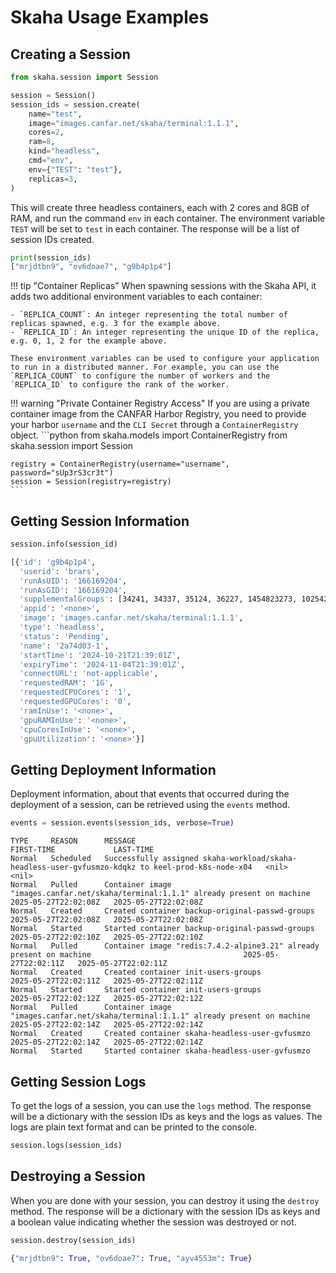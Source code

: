 # Skaha Usage Examples

## Creating a Session

```python title="Create a session"
from skaha.session import Session

session = Session()
session_ids = session.create(
    name="test",
    image="images.canfar.net/skaha/terminal:1.1.1",
    cores=2,
    ram=8,
    kind="headless",
    cmd="env",
    env={"TEST": "test"},
    replicas=3,
)
```

This will create three headless containers, each with 2 cores and 8GB of RAM, and run the command `env` in each container. The environment variable `TEST` will be set to `test` in each container. The response will be a list of session IDs created.

```python
print(session_ids)
["mrjdtbn9", "ov6doae7", "g9b4p1p4"]
```

!!! tip "Container Replicas"
    When spawning sessions with the Skaha API, it adds two additional environment variables to each container:

    - `REPLICA_COUNT`: An integer representing the total number of replicas spawned, e.g. 3 for the example above.
    - `REPLICA_ID`: An integer representing the unique ID of the replica, e.g. 0, 1, 2 for the example above.

    These environment variables can be used to configure your application to run in a distributed manner. For example, you can use the `REPLICA_COUNT` to configure the number of workers and the `REPLICA_ID` to configure the rank of the worker.

!!! warning "Private Container Registry Access"
    If you are using a private container image from the CANFAR Harbor Registry, you need to provide your harbor `username` and the `CLI Secret` through a `ContainerRegistry` object.
    ```python
    from skaha.models import ContainerRegistry
    from skaha.session import Session

    registry = ContainerRegistry(username="username", password="sUp3rS3cr3t")
    session = Session(registry=registry)
    ```

## Getting Session Information

```python title="Get session information"
session.info(session_id)
```

```bash title="Session Information"
[{'id': 'g9b4p1p4',
  'userid': 'brars',
  'runAsUID': '166169204',
  'runAsGID': '166169204',
  'supplementalGroups': [34241, 34337, 35124, 36227, 1454823273, 1025424273],
  'appid': '<none>',
  'image': 'images.canfar.net/skaha/terminal:1.1.1',
  'type': 'headless',
  'status': 'Pending',
  'name': '2a74d03-1',
  'startTime': '2024-10-21T21:39:01Z',
  'expiryTime': '2024-11-04T21:39:01Z',
  'connectURL': 'not-applicable',
  'requestedRAM': '1G',
  'requestedCPUCores': '1',
  'requestedGPUCores': '0',
  'ramInUse': '<none>',
  'gpuRAMInUse': '<none>',
  'cpuCoresInUse': '<none>',
  'gpuUtilization': '<none>'}]
```

## Getting Deployment Information

Deployment information, about that events that occurred during the deployment of a session, can be retrieved using the `events` method.

```python title="Get deployment information"
events = session.events(session_ids, verbose=True)
```

```
TYPE     REASON      MESSAGE                                                                                              FIRST-TIME             LAST-TIME
Normal   Scheduled   Successfully assigned skaha-workload/skaha-headless-user-gvfusmzo-kdqkz to keel-prod-k8s-node-x04   <nil>                  <nil>
Normal   Pulled      Container image "images.canfar.net/skaha/terminal:1.1.1" already present on machine                  2025-05-27T22:02:08Z   2025-05-27T22:02:08Z
Normal   Created     Created container backup-original-passwd-groups                                                      2025-05-27T22:02:08Z   2025-05-27T22:02:08Z
Normal   Started     Started container backup-original-passwd-groups                                                      2025-05-27T22:02:10Z   2025-05-27T22:02:10Z
Normal   Pulled      Container image "redis:7.4.2-alpine3.21" already present on machine                                  2025-05-27T22:02:11Z   2025-05-27T22:02:11Z
Normal   Created     Created container init-users-groups                                                                  2025-05-27T22:02:11Z   2025-05-27T22:02:11Z
Normal   Started     Started container init-users-groups                                                                  2025-05-27T22:02:12Z   2025-05-27T22:02:12Z
Normal   Pulled      Container image "images.canfar.net/skaha/terminal:1.1.1" already present on machine                  2025-05-27T22:02:14Z   2025-05-27T22:02:14Z
Normal   Created     Created container skaha-headless-user-gvfusmzo                                                      2025-05-27T22:02:14Z   2025-05-27T22:02:14Z
Normal   Started     Started container skaha-headless-user-gvfusmzo
```

## Getting Session Logs

To get the logs of a session, you can use the `logs` method. The response will be a dictionary with the session IDs as keys and the logs as values.
The logs are plain text format and can be printed to the console.

```python title="Get session logs"
session.logs(session_ids)
```

## Destroying a Session

When you are done with your session, you can destroy it using the `destroy` method.
The response will be a dictionary with the session IDs as keys and a boolean value indicating whether the session was destroyed or not.

```python title="Destroy a session"
session.destroy(session_ids)
```

```python
{"mrjdtbn9": True, "ov6doae7": True, "ayv4553m": True}
```
